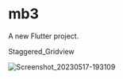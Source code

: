# mb3

A new Flutter project.

Staggered_Gridview

![Screenshot_20230517-193109](https://github.com/smit11001/Staggered_gridview/assets/113500028/ededb11e-6230-4c61-86dc-06f7bc3d292a)
